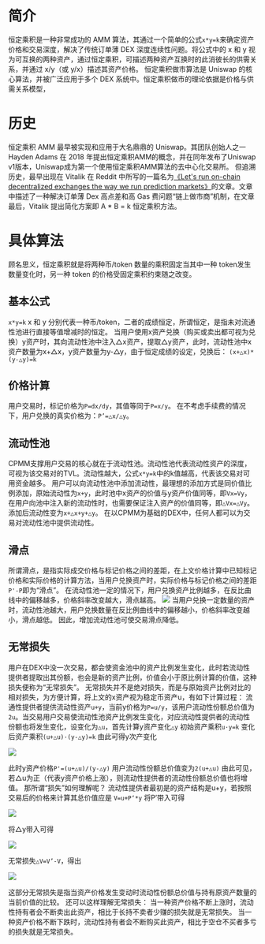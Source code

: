 # 简介
恒定乘积是一种非常成功的 AMM 算法，其通过一个简单的公式```x*y=k```来确定资产价格和交易深度，解决了传统订单薄 DEX 深度连续性问题。将公式中的 x 和 y 视为可互换的两种资产，通过恒定乘积，可描述两种资产互换时的此消彼长的供需关系，并通过 x/y（或 y/x）描述其资产价格。
恒定乘积做市算法是 Uniswap 的核心算法，并被广泛应用于多个 DEX 系统中。恒定乘积做市的理论依据是价格与供需关系模型，

# 历史
恒定乘积 AMM 最早被实现和应用于大名鼎鼎的 Uniswap。其团队创始人之一 Hayden Adams 在 2018 年提出恒定乘积AMM的概念，并在同年发布了Uniswap v1版本，Uniswap成为第一个使用恒定乘积AMM算法的去中心化交易所。
但追溯历史，最早出现在 Vitalik 在 Reddit 中所写的一篇名为[《Let's run on-chain decentralized exchanges the way we run prediction markets》](https://www.reddit.com/r/ethereum/comments/55m04x/lets_run_onchain_decentralized_exchanges_the_way/)的文章。文章中描述了一种解决订单薄 Dex 高点差和高 Gas 费问题“链上做市商”机制，在文章最后，Vitalik 提出简化方案即 A * B = k 恒定乘积方法。

# 具体算法
顾名思义，恒定乘积就是将两种币/token 数量的乘积固定当其中一种 token发生数量变化时，另一种 token 的价格受固定乘积约束随之改变。

## 基本公式
```x*y=k```
x 和 y 分别代表一种币/token，二者的成绩恒定，所谓恒定，是指未对流通性池进行直接等值增减时的恒定。
当用户使用x资产兑换（购买或卖出都可视为兑换）y资产时，其向流动性池中注入△x资产，提取△y资产，此时，流动性池中x资产数量为x+△x，y资产数量为y-△y，由于恒定成绩的设定，兑换后：
``(x+△x)*(y-△y)=k``

## 价格计算
用户交易时，标记价格为``P=dx/dy``，其值等同于``P=x/y``。
在不考虑手续费的情况下，用户兑换的真实价格为：``P’=△x/△y``。

## 流动性池
CPMM支撑用户交易的核心就在于流动性池。流动性池代表流动性资产的深度，可视为该交易对的TVL。流动性越大，公式``x*y=k``中的k值越高，代表该交易对可用资金越多。
用户可以向流动性池中添加流动性，最理想的添加方式是同价值比例添加，原始流动性为``x+y``，此时池中x资产的价值与y资产价值同等，即``Vx=Vy``，在用户向池中注入新的流动性时，也需要保证注入资产的价值同等，即``△Vx=△Vy``。添加后流动性变为``x+△x+y+△y``。
在以CPMM为基础的DEX中，任何人都可以为交易对流动性池中提供流动性。

## 滑点
所谓滑点，是指实际成交价格与标记价格之间的差距，在上文价格计算中已知标记价格和实际价格的计算方法，当用户兑换资产时，实际价格与标记价格之间的差距``P'-P``即为“滑点”。
在流动性池一定的情况下，用户兑换资产比例越多，在反比曲线中的偏移越多，价格斜率改变越大，滑点越高。
<img src="./image/CPMM/3561684545037_.pic.jpg" weidh=200 style="margin: 0 auto;"/>
当用户兑换一定数量的资产时，流动性池越大，用户兑换数量在反比例曲线中的偏移越小，价格斜率改变越小，滑点越低。
因此，增加流动性池可使交易滑点降低。

## 无常损失
用户在DEX中没一次交易，都会使资金池中的资产比例发生变化，此时若流动性提供者提取出其份额，也会是新的资产比例，价值会小于原比例计算的价值，这种损失便称为“无常损失”。
无常损失并不是绝对损失，而是与原始资产比例对比的相对损失，为方便计算，将上文的x资产视为稳定币资产u，有如下计算过程：
流通性提供者提供流动性资产``u+y``，当前y价格为``P=u/y``，该用户流动性份额总价值为``2u``。当交易用户交易使流动性池资产比例发生变化，对应流动性提供者的流动性份额也将发生变化，设变化为``△u``，首先计算y资产变化``△y``
初始资产乘积``u·y=k`` 
变化后资产乘积``(u+△u)·(y-△y)=k``
由此可得y次产变化

<img src="./image/CPMM/3571684553638_.pic.jpg" weith=200 style="margin: 0 auto;"/>

此时y资产价格``P'=(u+△u)/(y-△y)``
用户流动性份额总价值变为``2(u+△u)``
由此可见，若△u为正（代表y资产价格上涨），则流动性提供者的流动性份额总价值也将增值。
那所谓“损失”如何理解呢？
流动性提供者最初是的资产结构是u+y，若按照交易后的价格来计算其总价值应是
``V=u+P‘*y``
将P’带入可得

<img src="./image/CPMM/3581684556469_.pic.jpg" weith=200 style="margin: 0 auto;"/>

将△y带入可得

<img src="./image/CPMM/3601684557012_.pic.jpg" weith=200 style="margin: 0 auto;"/>

无常损失``△V=V’-V``，得出

<img src="./image/CPMM/3611684557329_.pic.jpg" weith=200 style="margin: 0 auto;"/>

这部分无常损失是指当资产价格发生变动时流动性份额总价值与持有原资产数量的当前价值的比较。
还可以这样理解无常损失：
当一种资产价格不断上涨时，流动性持有者会不断卖出此资产，相比于长持不卖者少赚的损失就是无常损失。
当一种资产价格不断下跌时，流动性持有者会不断购买此资产，相比于空仓不买者多亏的损失就是无常损失。








